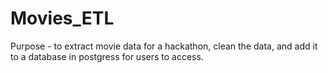 # Movies_ETL

Purpose - to extract movie data for a hackathon, clean the data, and add it to a database in postgress for users to access.
